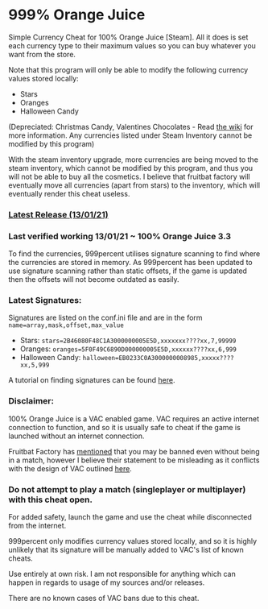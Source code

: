 # 999% Orange Juice
Simple Currency Cheat for 100% Orange Juice [Steam]. All it does is set each currency type to their maximum values so you can buy whatever you want from the store. 

Note that this program will only be able to modify the following currency values stored locally:
- Stars
- Oranges
- Halloween Candy

(Depreciated: Christmas Candy, Valentines Chocolates - Read [the wiki](https://100orangejuice.gamepedia.com/Currency) for more information. Any currencies listed under Steam Inventory cannot be modified by this program)

With the steam inventory upgrade, more currencies are being moved to the steam inventory, which cannot be modified by this program, and thus you will not be able to buy all the cosmetics. I believe that fruitbat factory will eventually move all currencies (apart from stars) to the inventory, which will eventually render this cheat useless.

### [Latest Release (13/01/21)](https://github.com/tsuneko/Orange-Juice/releases/download/3.3/999percent.zip)
### Last verified working 13/01/21 ~ 100% Orange Juice 3.3

To find the currencies, 999percent utilises signature scanning to find where the currencies are stored in memory. As 999percent has been updated to use signature scanning rather than static offsets, if the game is updated then the offsets will not become outdated as easily.

### Latest Signatures:
Signatures are listed on the conf.ini file and are in the form `name=array,mask,offset,max_value`
- Stars: `stars=2B46080F48C1A3000000005E5D,xxxxxxx????xx,7,99999`
- Oranges: `oranges=5F0F49C6890D000000005E5D,xxxxxx????xx,6,999`
- Halloween Candy: `halloween=EB0233C0A3000000008985,xxxxx????xx,5,999`

A tutorial on finding signatures can be found [here](https://www.unknowncheats.me/forum/programming-for-beginners/171994-understanding-pattern-scanning-concept.html).

### Disclaimer:

100% Orange Juice is a VAC enabled game. VAC requires an active internet connection to function, and so it is usually safe to cheat if the game is launched without an internet connection.

Fruitbat Factory has [mentioned](https://steamcommunity.com/app/282800/discussions/0/1744480966997301464/) that you may be banned even without being in a match, however I believe their statement to be misleading as it conflicts with the design of VAC outlined [here](https://support.steampowered.com/kb_article.php?s=087dccfcc85be81977b078f1e4025bde&ref=7849-RADZ-6869).

### Do not attempt to play a match (singleplayer or multiplayer) with this cheat open.

For added safety, launch the game and use the cheat while disconnected from the internet.

999percent only modifies currency values stored locally, and so it is highly unlikely that its signature will be manually added to VAC's list of known cheats.

Use entirely at own risk. I am not responsible for anything which can happen in regards to usage of my sources and/or releases.

There are no known cases of VAC bans due to this cheat.
